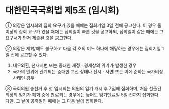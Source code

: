 # 대한민국국회법 제5조 (임시회)

① 의장은 임시회의 집회 요구가 있을 때에는 집회기일 3일 전에 공고한다. 이 경우 둘 이상의 집회 요구가 있을 때에는 집회일이 빠른 것을 공고하되, 집회일이 같은 때에는 그 요구서가 먼저 제출된 것을 공고한다.

② 의장은 제1항에도 불구하고 다음 각 호의 어느 하나에 해당하는 경우에는 집회기일 1일 전에 공고할 수 있다.
1. 내우외환, 천재지변 또는 중대한 재정ㆍ경제상의 위기가 발생한 경우
2. 국가의 안위에 관계되는 중대한 교전 상태나 전시ㆍ사변 또는 이에 준하는 국가비상사태인 경우

③ 국회의원 총선거 후 첫 임시회는 의원의 임기 개시 후 7일에 집회하며, 처음 선출된 의장의 임기가 폐회 중에 만료되는 경우에는 늦어도 임기만료일 5일 전까지 집회한다. 다만, 그 날이 공휴일인 때에는 그 다음 날에 집회한다.
